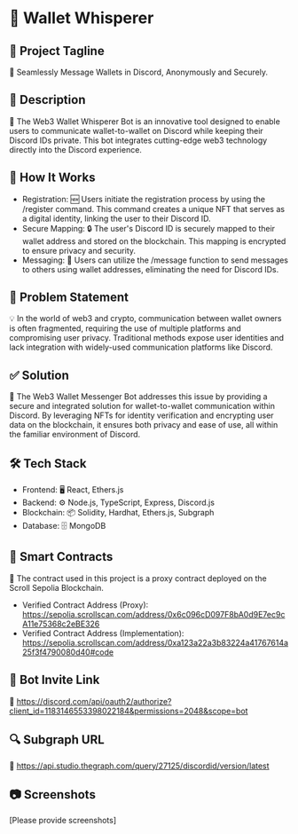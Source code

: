 # 🤖 Wallet Whisperer
## 🌟 Project Tagline
🔗 Seamlessly Message Wallets in Discord, Anonymously and Securely.

## 📄 Description
🚀 The Web3 Wallet Whisperer Bot is an innovative tool designed to enable users to communicate wallet-to-wallet on Discord while keeping their Discord IDs private. This bot integrates cutting-edge web3 technology directly into the Discord experience.

## 🚀 How It Works
- Registration: 🆕 Users initiate the registration process by using the /register command. This command creates a unique NFT that serves as a digital identity, linking the user to their Discord ID.
- Secure Mapping: 🔒 The user's Discord ID is securely mapped to their wallet address and stored on the blockchain. This mapping is encrypted to ensure privacy and security.
- Messaging: 💬 Users can utilize the /message function to send messages to others using wallet addresses, eliminating the need for Discord IDs.
## 🤔 Problem Statement
💡 In the world of web3 and crypto, communication between wallet owners is often fragmented, requiring the use of multiple platforms and compromising user privacy. Traditional methods expose user identities and lack integration with widely-used communication platforms like Discord.

## ✅ Solution
🌉 The Web3 Wallet Messenger Bot addresses this issue by providing a secure and integrated solution for wallet-to-wallet communication within Discord. By leveraging NFTs for identity verification and encrypting user data on the blockchain, it ensures both privacy and ease of use, all within the familiar environment of Discord.

## 🛠 Tech Stack
- Frontend: 🖥 React, Ethers.js
- Backend: ⚙️ Node.js, TypeScript, Express, Discord.js
- Blockchain: 📦 Solidity, Hardhat, Ethers.js, Subgraph
- Database: 🗄 MongoDB
## 📜 Smart Contracts
🔗 The contract used in this project is a proxy contract deployed on the Scroll Sepolia Blockchain.

- Verified Contract Address (Proxy): https://sepolia.scrollscan.com/address/0x6c096cD097F8bA0d9E7ec9cA11e75368c2eBE326
- Verified Contract Address (Implementation): https://sepolia.scrollscan.com/address/0xa123a22a3b83224a41767614a25f3f4790080d40#code
## 🤖 Bot Invite Link
🔗 https://discord.com/api/oauth2/authorize?client_id=1183146553398022184&permissions=2048&scope=bot

## 🔍 Subgraph URL
🔗 https://api.studio.thegraph.com/query/27125/discordid/version/latest

## 📷 Screenshots
[Please provide screenshots]